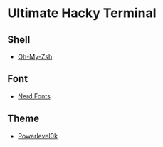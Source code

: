 # Ultimate Hacky Terminal

## Shell
- [Oh-My-Zsh](https://github.com/ohmyzsh/ohmyzsh)

## Font
- [Nerd Fonts](https://github.com/ryanoasis/nerd-fonts)

## Theme
- [Powerlevel0k](https://github.com/romkatv/powerlevel10k)
